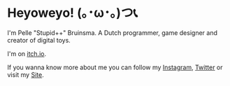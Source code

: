 # Heyoweyo! (｡･ω･｡)つ📞

I'm Pelle "Stupid++" Bruinsma. A Dutch programmer, game designer and creator of digital toys.

I'm on [itch.io](https://stupidplusplus.itch.io/).

If you wanna know more about me you can follow my [Instagram](https://www.instagram.com/stupidplusplus/), [Twitter](https://twitter.com/StupidPlusPlus) or visit my [Site](http://stupidplusplus.com/).
